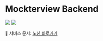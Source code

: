 # Mockterview Backend

![](https://img.shields.io/badge/Nest.js-v.10.2.6-E0234D?logo=nestjs)
![](https://img.shields.io/badge/Node.js-v.18.17.0-77AD65?logo=node.js)

📝 서비스 문서: [노션 바로가기](https://twngg.notion.site/Mockterview-38078b36043f443e8d99ab69d67f4e32)